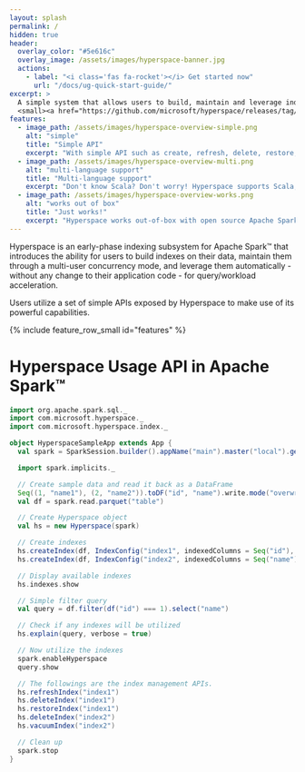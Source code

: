 ```yaml
---
layout: splash
permalink: /
hidden: true
header:
  overlay_color: "#5e616c"
  overlay_image: /assets/images/hyperspace-banner.jpg
  actions:
    - label: "<i class='fas fa-rocket'></i> Get started now"
      url: "/docs/ug-quick-start-guide/"
excerpt: >
  A simple system that allows users to build, maintain and leverage indexes automagically for query/workload acceleration.<br />
  <small><a href="https://github.com/microsoft/hyperspace/releases/tag/v0.1.0">Latest release v0.1.0</a></small>
features:
  - image_path: /assets/images/hyperspace-overview-simple.png
    alt: "simple"
    title: "Simple API"
    excerpt: "With simple API such as create, refresh, delete, restore, vacuum and cancel, Hyperspace helps you get started easily!"
  - image_path: /assets/images/hyperspace-overview-multi.png
    alt: "multi-language support"
    title: "Multi-language support"
    excerpt: "Don't know Scala? Don't worry! Hyperspace supports Scala, Python and .NET allowing you to be productive right-away."
  - image_path: /assets/images/hyperspace-overview-works.png
    alt: "works out of box"
    title: "Just works!"
    excerpt: "Hyperspace works out-of-box with open source Apache Spark™ v2.4 and does not depend on any service."
---
```


Hyperspace is an early-phase indexing subsystem for Apache Spark™ that
introduces the ability for users to build indexes on their data, maintain them
through a multi-user concurrency mode, and leverage them automatically -
without any change to their application code - for query/workload
acceleration.

Users utilize a set of simple APIs exposed by Hyperspace to make use of its
powerful capabilities.

{% include feature_row_small id="features" %}

# Hyperspace Usage API in Apache Spark™

```scala
import org.apache.spark.sql._
import com.microsoft.hyperspace._
import com.microsoft.hyperspace.index._

object HyperspaceSampleApp extends App {
  val spark = SparkSession.builder().appName("main").master("local").getOrCreate()

  import spark.implicits._

  // Create sample data and read it back as a DataFrame
  Seq((1, "name1"), (2, "name2")).toDF("id", "name").write.mode("overwrite").parquet("table")
  val df = spark.read.parquet("table")

  // Create Hyperspace object
  val hs = new Hyperspace(spark)

  // Create indexes
  hs.createIndex(df, IndexConfig("index1", indexedColumns = Seq("id"), includedColumns = Seq("name")))
  hs.createIndex(df, IndexConfig("index2", indexedColumns = Seq("name")))

  // Display available indexes
  hs.indexes.show

  // Simple filter query
  val query = df.filter(df("id") === 1).select("name")

  // Check if any indexes will be utilized
  hs.explain(query, verbose = true)

  // Now utilize the indexes
  spark.enableHyperspace
  query.show

  // The followings are the index management APIs.
  hs.refreshIndex("index1")
  hs.deleteIndex("index1")
  hs.restoreIndex("index1")
  hs.deleteIndex("index2")
  hs.vacuumIndex("index2")

  // Clean up
  spark.stop
}
```

